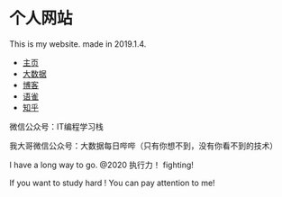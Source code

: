# 个人网站
This is my website. made in 2019.1.4.

- [主页](http://sshlearning.cn)
- [大数据](https://data.sshlearning.cn)
- [博客](http://blog.sshleaarning.com)
- [语雀](https://www.yuque.com/sshlearning/)
- [知乎](https://www.zhihu.com/people/sshlearning/activities)

微信公众号：IT编程学习栈

我大哥微信公众号：大数据每日哔哔（只有你想不到，没有你看不到的技术）

I have a long way to go. @2020 执行力！ fighting!

If you want to study hard ! You can pay attention to me!